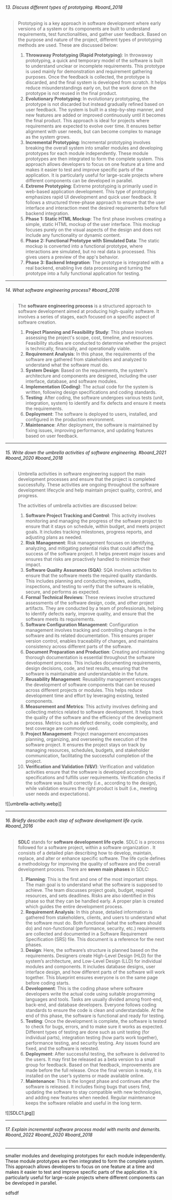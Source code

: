 #####
###### 13. Discuss different types of prototyping. #board_2018 
> Prototyping is a key approach in software development where early versions of a system or its components are built to understand requirements, test functionalities, and gather user feedback. Based on the purpose and nature of the project, different types of prototyping methods are used. These are discussed below:
> 
> 1. **Throwaway Prototyping (Rapid Prototyping)**: In throwaway prototyping, a quick and temporary model of the software is built to understand unclear or incomplete requirements. This prototype is used mainly for demonstration and requirement gathering purposes. Once the feedback is collected, the prototype is discarded, and the final system is developed from scratch. It helps reduce misunderstandings early on, but the work done on the prototype is not reused in the final product.
> 2. **Evolutionary Prototyping**: In evolutionary prototyping, the prototype is not discarded but instead gradually refined based on user feedback. The system is built in a step-by-step manner, and new features are added or improved continuously until it becomes the final product. This approach is ideal for projects where requirements are expected to evolve over time. It ensures better alignment with user needs, but can become complex to manage as the system grows.
> 3. **Incremental Prototyping**: Incremental prototyping involves breaking the overall system into smaller modules and developing prototypes for each module independently. These module prototypes are then integrated to form the complete system. This approach allows developers to focus on one feature at a time and makes it easier to test and improve specific parts of the application. It is particularly useful for large-scale projects where different components can be developed in parallel.
> 4. **Extreme Prototyping**: Extreme prototyping is primarily used in web-based application development. This type of prototyping emphasizes rapid UI development and quick user feedback. It follows a structured three-phase approach to ensure that the user interface and interaction meet the desired requirements before full backend integration.
> 	1. **Phase 1: Static HTML Mockup**: The first phase involves creating a simple, static HTML mockup of the user interface. This mockup focuses purely on the visual aspects of the design and does not include any functionality or dynamic content.
> 	2. **Phase 2: Functional Prototype with Simulated Data**: The static mockup is converted into a functional prototype, where interactions are simulated, but no real data is processed. This gives users a preview of the app's behavior.
> 	3. **Phase 3: Backend Integration**: The prototype is integrated with a real backend, enabling live data processing and turning the prototype into a fully functional application for testing.
> 

---
  
###### 14. What software engineering process? #board_2016
> The **software engineering process** is a structured approach to software development aimed at producing high-quality software. It involves a series of stages, each focused on a specific aspect of software creation.
> 1. **Project Planning and Feasibility Study**: This phase involves assessing the project's scope, cost, timeline, and resources. Feasibility studies are conducted to determine whether the project is technically, financially, and operationally viable.
> 2. **Requirement Analysis**: In this phase, the requirements of the software are gathered from stakeholders and analyzed to understand what the software must do.
> 3. **System Design**: Based on the requirements, the system's architecture and components are designed, including the user interface, database, and software modules.
> 4. **Implementation (Coding)**: The actual code for the system is written, following design specifications and coding standards.
> 5. **Testing**: After coding, the software undergoes various tests (unit, integration, system) to identify and fix defects and ensure it meets the requirements.
> 6. **Deployment**: The software is deployed to users, installed, and configured in the production environment.
> 7. **Maintenance**: After deployment, the software is maintained by fixing issues, improving performance, and updating features based on user feedback.

----

###### 15. Write down the umbrella activities of software engineering. #board_2021 #board_2020 #board_2018     
> Umbrella activities in software engineering support the main development processes and ensure that the project is completed successfully. These activities are ongoing throughout the software development lifecycle and help maintain project quality, control, and progress.
> 
> The activities of umbrella activities are discussed below:
> 1. **Software Project Tracking and Control**: This activity involves monitoring and managing the progress of the software project to ensure that it stays on schedule, within budget, and meets project goals. It includes tracking milestones, progress reports, and adjusting plans as needed.
> 2. **Risk Management**: Risk management focuses on identifying, analyzing, and mitigating potential risks that could affect the success of the software project. It helps prevent major issues and ensures that risks are proactively handled to minimize their impact.
> 3. **Software Quality Assurance (SQA)**: SQA involves activities to ensure that the software meets the required quality standards. This includes planning and conducting reviews, audits, inspections, and testing to verify that the software is reliable, secure, and performs as expected.
> 4. **Formal Technical Reviews**: These reviews involve structured assessments of the software design, code, and other project artifacts. They are conducted by a team of professionals, helping to identify defects early, improve quality, and ensure that the software meets its requirements.
> 5. **Software Configuration Management**: Configuration management involves tracking and controlling changes in the software and its related documentation. This ensures proper version control, enables traceability of changes, and maintains consistency across different parts of the software.
> 6. **Document Preparation and Production**: Creating and maintaining thorough documentation is essential throughout the software development process. This includes documenting requirements, design decisions, code, and test results, ensuring that the software is maintainable and understandable in the future.
> 7. **Reusability Management**: Reusability management encourages the development of software components that can be reused across different projects or modules. This helps reduce development time and effort by leveraging existing, tested components.
> 8. **Measurement and Metrics**: This activity involves defining and collecting metrics related to software development. It helps track the quality of the software and the efficiency of the development process. Metrics such as defect density, code complexity, and test coverage are commonly used.
> 9. **Project Management**: Project management encompasses planning, organizing, and overseeing the execution of the software project. It ensures the project stays on track by managing resources, schedules, budgets, and stakeholder communication, facilitating the successful completion of the project.
> 10. **Verification and Validation (V&V)**: Verification and validation activities ensure that the software is developed according to specifications and fulfills user requirements. Verification checks if the software was built correctly (i.e., according to the design), while validation ensures the right product is built (i.e., meeting user needs and expectations).

![[umbrella-activity.webp]]

---

###### 16. Briefly describe each step of software development life cycle. #board_2016 
> **SDLC** stands for **software development life cycle**. SDLC is a process followed for a software project, within a software organization . It consists of a detailed plan describing how to develop, maintain, replace, and alter or enhance specific software. The life cycle defines a methodology for improving the quality of software and the overall development process. There are **seven main phases** in SDLC:
> 
> 1. **Planning**: This is the first and one of the most important steps. The main goal is to understand what the software is supposed to achieve. The team discusses project goals, budget, required resources, and sets deadlines. Risks are also identified in this phase so that they can be handled early. A proper plan is created which guides the entire development process.
> 2. **Requirement Analysis**: In this phase, detailed information is gathered from stakeholders, clients, and users to understand what the software must do. Both functional (what the software should do) and non-functional (performance, security, etc.) requirements are collected and documented in a Software Requirement Specification (SRS) file. This document is a reference for the next phases.
> 3. **Design**: Here, the software’s structure is planned based on the requirements. Designers create High-Level Design (HLD) for the system’s architecture, and Low-Level Design (LLD) for individual modules and components. It includes database designs, user interface design, and how different parts of the software will work together. This blueprint ensures everyone is on the same page before coding starts.
> 4. **Development**: This is the coding phase where software developers write the actual code using suitable programming languages and tools. Tasks are usually divided among front-end, back-end, and database developers. Everyone follows coding standards to ensure the code is clean and understandable. At the end of this phase, the software is functional and ready for testing.
> 5. **Testing**: Once the development is complete, the software is tested to check for bugs, errors, and to make sure it works as expected. Different types of testing are done such as unit testing (for individual parts), integration testing (how parts work together), performance testing, and security testing. Any issues found are fixed, and the software is retested.
> 6. **Deployment**: After successful testing, the software is delivered to the users. It may first be released as a beta version to a small group for feedback. Based on that feedback, improvements are made before the full release. Once the final version is ready, it is installed on the user’s systems or made available online.
> 7. **Maintenance**: This is the longest phase and continues after the software is released. It includes fixing bugs that users find, updating the software to stay compatible with new technologies, and adding new features when needed. Regular maintenance keeps the software reliable and useful in the long term.

![[SDLC1.jpg]]

---

###### 17. Explain incremental software process model with merits and demerits. #board_2022 #board_2020 #board_2018 
>

---
smaller modules and developing prototypes for each module independently. These module prototypes are then integrated to form the complete system. This approach allows developers to focus on one feature at a time and makes it easier to test and improve specific parts of the application. It is particularly useful for large-scale projects where different components can be developed in parallel.

sdfsdf